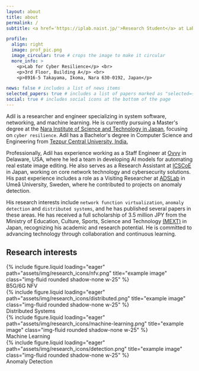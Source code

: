 ```yaml
---
layout: about
title: about
permalink: /
subtitle: <a href='https://iplab.naist.jp/'>Research Student</a> at Laboratory for Cyber Resilience, <br> Nara Institute of Science and Technology <a href="https://www.naist.jp/en">NAIST</a>, Japan.

profile:
  align: right
  image: prof_pic.png
  image_circular: true # crops the image to make it circular
  more_info: >
    <p>Lab for Cyber Resilience</p> <br>
    <p>3rd Floor, Building A</p> <br>
    <p>8916-5 Takayama, Ikoma, Nara 630-0192, Japan</p>

news: false # includes a list of news items
selected_papers: true # includes a list of papers marked as "selected={true}"
social: true # includes social icons at the bottom of the page
---
```


Adil is a researcher and engineer specializing in system software, networking, and machine learning. He is currently pursuing a Master's degree at the [Nara Institute of Science and Technology in Japan](https://www.naist.jp/en), focusing on `cyber resilience`. Adil has a Bachelor's degree in Computer Science and Engineering from [Tezpur Central University, India.](https://www.tezu.ernet.in/)

Professionally, Adil has experience working as a Staff Engineer at [Ovvy](https://ovvy.ai) in Delaware, USA, where he led a team in developing AI models for automating real estate image editing. He also serves as a Research Assistant at [ICSCoE](https://www.ipa.go.jp/en/about/org/icscoe/index.html) in Japan, working on core network technology and cybersecurity solutions. His past experience includes a role as a Visiting Researcher at [ADSLab](https://cloudresearch.org) in Umeå University, Sweden, where he contributed to projects on anomaly detection.

His research interests include `network function virtualization`, `anomaly detection` and `distributed systems`, and he has published several papers in these areas. He has received a full scholarship of 3.5 million JPY from the Ministry of Education, Culture, Sports, Science and Technology [(MEXT)](https://www.mext.go.jp/en/policy/education/highered/title02/detail02/sdetail02/1373897.htm) in Japan, recognizing his academic and research potential. He is committed to advancing technology through collaboration and continuous learning.

<h2 class="mt-3">Research interests</h2>
<div class="row text-center mb-4 mt-3 d-flex justify-content-around">
    <div class="col-sm mt-3 mt-md-0">
        <div class="d-flex justify-content-center shadow-none">
                {% include figure.liquid loading="eager" path="assets/img/research_icons/nfv.png" title="example image" class="img-fluid rounded shadow-none w-25" %}
        </div>
        B5G/6G NFV
    </div>
    <div class="col-sm mt-3 mt-md-0">
        <div class="d-flex justify-content-center shadow-none">
                {% include figure.liquid loading="eager" path="assets/img/research_icons/distributed.png" title="example image" class="img-fluid rounded shadow-none w-25" %}
        </div>
        Distributed Systems
    </div>
    <div class="col-sm mt-3 mt-md-0">
        <div class="d-flex justify-content-center shadow-none">
                {% include figure.liquid loading="eager" path="assets/img/research_icons/machine-learning.png" title="example image" class="img-fluid rounded shadow-none w-25" %}
        </div>
        Machine Learning
    </div>
    <div class="col-sm mt-3 mt-md-0">
        <div class="d-flex justify-content-center shadow-none">
                {% include figure.liquid loading="eager" path="assets/img/research_icons/detection.png" title="example image" class="img-fluid rounded shadow-none w-25" %}
        </div>
        Anomaly Detection
    </div>
</div>
